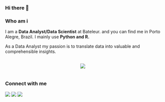 ### Hi there 👋

### Who am i
I am a <b>Data Analyst/Data Scientist</b> at Bateleur. and you can find me in Porto Alegre, Brazil. I mainly use <b>Python and R.</b>

As a Data Analyst my passion is to translate data into valuable and comprehensible insights.

<p align="center">
  </br>
  <a href="https://github.com/anuraghazra/github-readme-stats">
    <img src="https://github-readme-stats.vercel.app/api/top-langs/?username=algocompretto&hide=HTML&langs_count=4" />
  </a>
</p>

#
### Connect with me
[<img src ="https://img.shields.io/badge/Website-073551?style=for-the-badge&logo=curl&logoColor=white" />](https://algocompretto.github.io)
[<img src ="https://img.shields.io/badge/Gmail-D14836?style=for-the-badge&logo=gmail&logoColor=white" />](mailto:scholzegustavo@gmail.com)
[<img src ="https://img.shields.io/badge/LinkedIn-0077B5?style=for-the-badge&logo=linkedin&logoColor=white" />](https://www.linkedin.com/in/gstvscholze)
